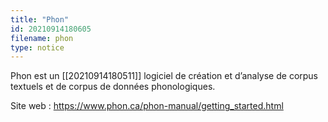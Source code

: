 ```yaml
---
title: "Phon"
id: 20210914180605
filename: phon
type: notice
---
```


Phon est un [[20210914180511]] logiciel de création et d’analyse de corpus textuels et de corpus de données phonologiques.

Site web : <https://www.phon.ca/phon-manual/getting_started.html>

